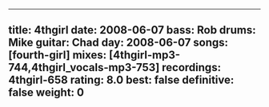 
---
title: 4thgirl
date: 2008-06-07
bass:	Rob
drums:	Mike
guitar:	Chad
day: 2008-06-07
songs: [fourth-girl]
mixes: [4thgirl-mp3-744,4thgirl_vocals-mp3-753]
recordings: 4thgirl-658
rating: 8.0
best: false
definitive: false
weight: 0
---

